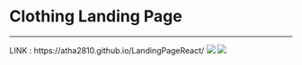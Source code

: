 <h1>Clothing Landing Page </h1> <hr>
LINK : https://atha2810.github.io/LandingPageReact/
<img src="https://photos.google.com/search/_tra_/photo/AF1QipM2z6aJ_EIi_Ae4mrbwEJuOHqqU6ZNHOd8SebnK">
<img src="https://lh3.googleusercontent.com/-u35l4MpmYLxalNdDarqd1onCtT_SHxKOuTr3CIFVbL1FtoSWvQu1QVvftuWz-UwBW06SBQwlCukbZ5BYbvfTAMF3mlqfyrZ5nvYXAe5Is9xppxCoXD2fzF8higLps2UGXg7RgsqJ1HQOGcVf3j_NUT7Erg33lg3tDvSDMD8YLMoSsXzEjyrWJzkachme1v1GgSrZMJnxgzUxHUQ0d6w5_AyoPGbrZ6s9vO2XZxTsyfnOgegkJA3vqwlJxfdqajLq9z_SeIOGOgQvwOt0mUI1kBNLYpeRTGJsXXd5McVcQJXBap_lN7yyS7tdhXhrIyy4ZF88fpBlgOw-MK4v-k4fFc2CvQYSFrrkLiajVE9BoY4jymwvHEindlhLEKdEy5b3TLHSpZQuDJbOsW4yHnHJuP585dG2XcRwf4nA4m2SoR5JVvgzF-JkvMQolR1s_fdHCizBDLbXpKAzzXb64rS6XVDBq0oaq9D21AJbLG5aCBKu2RXqgGFBQpgCSI7bgYmas_p7YThu0ue9WzPLrQwwrLt9KuwdXZethAfHx7JCXZoLOmr4ALxND3dOfjVDmp5907Rrx4RCQPOkPkOLRKBTd36hZ3Rm7tgSxF5haa2Bg8Gg8GSR3Y8qdNnLDn76x7k1nFmTtlE7GdSYaGR3t3R0W2hnVVaPxoC0FbX0UFybwsQ4NawS5y6PzFpc0bheZtyTPoX4ze32kYRn8Pffnv0zsQbYswbz_xXV14tgg02YWvthGqpOjLzO37Tatpq38O7W6Fsfz0Mzoq5bdJds81sIqstC7RiJlcX7qFoyzGMA8qVuFa68jYaD4tRjh-FppVbNSBYB-8HGWWYLiBzJ6k9r3c1imIX6YhlmBxfvKIVzxfrXSHIh8NayFgjzIl3Ciuv0j2NQsPjlMCmxoem31THl6fQ4UojjRAOCcPvEf7CCWpB=w1365-h932-s-no?authuser=0">

